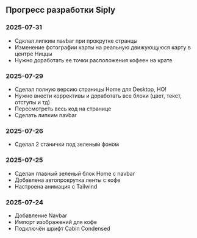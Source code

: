 ## Прогресс разработки Siply

### 2025-07-31
- Сдклал липким navbar при прокрутке странцы
- Изменение фотографии карты на реальную движующуюся карту в центре Ниццы
- Нужно доработать ее точки расположения кофеен на крате

### 2025-07-29
- Сделал полную версию страницы Home для Desktop, НО!
- Нужно внести коррективы и доработать все блоки (цвет, текст, отступы и тд)
- Пересмотреть весь код на странице
- Сделать липким navbar

### 2025-07-26
- Сделал 2 станички под зеленым фоном

### 2025-07-25
- Сделан главный зеленый блок Home c navbar
- Добавлена автопрокрутка ленты с кофе
- Настроена анимация с Tailwind

### 2025-07-24
- Добавление Navbar
- Импорт изображений для кофе
- Подключён шрифт Cabin Condensed